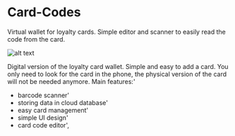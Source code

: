 # Card-Codes
Virtual wallet for loyalty cards. Simple editor and scanner to easily read the code from the card.

![alt text](https://github.com/astrzelewicz/Card-Codes/blob/main/assets/graphics/example.png?raw=true)

Digital version of the loyalty card wallet. Simple and easy to add a card. You only need to look for the card in the phone, the physical version of the card will not be needed anymore.
Main features:'
 - barcode scanner'
 - storing data in cloud database'
 - easy card management'
 - simple UI design'
 - card code editor',

